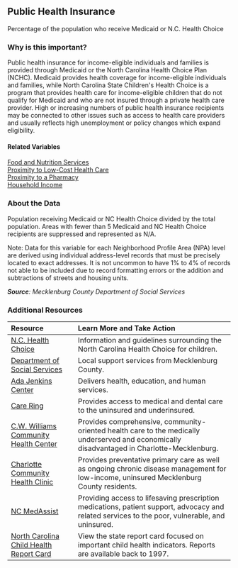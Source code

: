 ## Public Health Insurance
Percentage of the population who receive Medicaid or N.C. Health Choice

### Why is this important?
Public health insurance for income-eligible individuals and families is provided through Medicaid or the North Carolina Health Choice Plan (NCHC). Medicaid provides health coverage for income-eligible individuals and families, while North Carolina State Children's Health Choice is a program that provides health care for income-eligible children that do not qualify for Medicaid and who are not insured through a private health care provider. High or increasing numbers of public health insurance recipients may be connected to other issues such as access to health care providers and usually reflects high unemployment or policy changes which expand eligibility. 

#### Related Variables
<a href="javascript:void(0)" onclick="changeMetric('m80')">Food and Nutrition Services</a>  
<a href="javascript:void(0)" onclick="changeMetric('m28')">Proximity to Low-Cost Health Care</a>  
<a href="javascript:void(0)" onclick="changeMetric('m46')">Proximity to a Pharmacy</a>  
<a href="javascript:void(0)" onclick="changeMetric('m37')">Household Income</a>  

### About the Data
Population receiving Medicaid or NC Health Choice divided by the total population. Areas with fewer than 5 Medicaid and NC Health Choice recipients are suppressed and represented as N/A. 

Note: Data for this variable for each Neighborhood Profile Area (NPA) level are derived using individual address-level records that must be precisely located to exact addresses. It is not uncommon to have 1% to 4% of records not able to be included due to record formatting errors or the addition and subtractions of streets and housing units.

_**Source**: Mecklenburg County Department of Social Services_

### Additional Resources
|Resource | Learn More and Take Action | 
|:--- | :--- |
|[N.C. Health Choice](http://www.ncdhhs.gov/dma/healthchoice)|Information and guidelines surrounding the North Carolina Health Choice for children.
|[Department of Social Services](http://charmeck.org/mecklenburg/county/dss/Pages/Default.aspx)| Local support services from Mecklenburg County.
|[Ada Jenkins Center](http://www.adajenkins.org/health/)|Delivers health, education, and human services.
|[Care Ring](http://www.careringnc.org/)|Provides access to medical and dental care to the uninsured and underinsured.
|[C.W. Williams Community Health Center](http://www.cwwilliams.org/)|Provides comprehensive, community-oriented health care to the medically underserved and economically disadvantaged in Charlotte-Mecklenburg.
|[Charlotte Community Health Clinic](http://charlottecommunityhealthclinic.org/)|Provides preventative primary care as well as ongoing chronic disease management for low-income, uninsured Mecklenburg County residents.
|[NC MedAssist](http://www.medassist.org/)|Providing access to lifesaving prescription medications, patient support, advocacy and related services to the poor, vulnerable, and uninsured.
|[North Carolina Child Health Report Card](http://www.nciom.org/nc-health-data/child-health-report-cards/)|View the state report card focused on important child health indicators. Reports are available back to 1997. 
